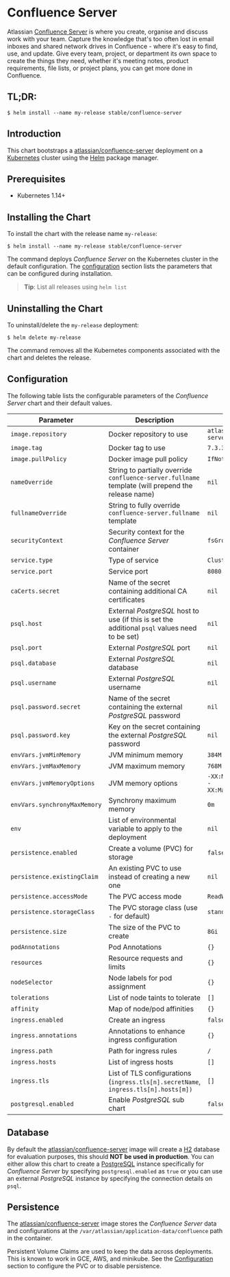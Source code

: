 # Confluence Server

Atlassian [Confluence Server](https://www.atlassian.com/software/jira) is where you create, organise and discuss work with your team. Capture the knowledge that's too often lost in email inboxes and shared network drives in Confluence - where it's easy to find, use, and update. Give every team, project, or department its own space to create the things they need, whether it's meeting notes, product requirements, file lists, or project plans, you can get more done in Confluence.

## TL;DR:

```console
$ helm install --name my-release stable/confluence-server
```

## Introduction

This chart bootstraps a [atlassian/confluence-server](https://hub.docker.com/r/atlassian/confluence-server/) deployment on a [Kubernetes](http://kubernetes.io) cluster using the [Helm](https://helm.sh) package manager.

## Prerequisites

- Kubernetes 1.14+

## Installing the Chart

To install the chart with the release name `my-release`:

```console
$ helm install --name my-release stable/confluence-server
```

The command deploys _Confluence Server_ on the Kubernetes cluster in the default configuration. The [configuration](#configuration) section lists the parameters that can be configured during installation.

> **Tip**: List all releases using `helm list`

## Uninstalling the Chart

To uninstall/delete the `my-release` deployment:

```console
$ helm delete my-release
```

The command removes all the Kubernetes components associated with the chart and deletes the release.

## Configuration

The following table lists the configurable parameters of the _Confluence Server_ chart and their default values.

| Parameter                    | Description                                                                                        | Default                                                 |
| ---------------------------- | -------------------------------------------------------------------------------------------------- | ------------------------------------------------------- |
| `image.repository`           | Docker repository to use                                                                           | `atlassian/confluence-server`                           |
| `image.tag`                  | Docker tag to use                                                                                  | `7.3.3`                                                 |
| `image.pullPolicy`           | Docker image pull policy                                                                           | `IfNotPresent`                                          |
| `nameOverride`               | String to partially override `confluence-server.fullname` template (will prepend the release name) | `nil`                                                   |
| `fullnameOverride`           | String to fully override `confluence-server.fullname` template                                     | `nil`                                                   |
| `securityContext`            | Security context for the _Confluence Server_ container                                             | `fsGroup: 2002`                                         |
| `service.type`               | Type of service                                                                                    | `ClusterIP`                                             |
| `service.port`               | Service port                                                                                       | `8080`                                                  |
| `caCerts.secret`             | Name of the secret containing additional CA certificates                                           | `nil`                                                   |
| `psql.host`                  | External _PostgreSQL_ host to use (if this is set the additional `psql` values need to be set)     | `nil`                                                   |
| `psql.port`                  | External _PostgreSQL_ port                                                                         | `nil`                                                   |
| `psql.database`              | External _PostgreSQL_ database                                                                     | `nil`                                                   |
| `psql.username`              | External _PostgreSQL_ username                                                                     | `nil`                                                   |
| `psql.password.secret`       | Name of the secret containing the external _PostgreSQL_ password                                   | `nil`                                                   |
| `psql.password.key`          | Key on the secret containing the external _PostgreSQL_ password                                    | `nil`                                                   |
| `envVars.jvmMinMemory`       | JVM minimum memory                                                                                 | `384M`                                                  |
| `envVars.jvmMaxMemory`       | JVM maximum memory                                                                                 | `768M`                                                  |
| `envVars.jvmMemoryOptions`   | JVM memory options                                                                                 | `-XX:MaxMetaspaceSize=512m -XX:MaxDirectMemorySize=10m` |
| `envVars.synchronyMaxMemory` | Synchrony maximum memory                                                                           | `0m`                                                    |
| `env`                        | List of environmental variable to apply to the deployment                                          | `nil`                                                   |
| `persistence.enabled`        | Create a volume (PVC) for storage                                                                  | `false`                                                 |
| `persistence.existingClaim`  | An existing PVC to use instead of creating a new one                                               | `nil`                                                   |
| `persistence.accessMode`     | The PVC access mode                                                                                | `ReadWriteOnce`                                         |
| `persistence.storageClass`   | The PVC storage class (use `-` for default)                                                        | `standard`                                              |
| `persistence.size`           | The size of the PVC to create                                                                      | `8Gi`                                                   |
| `podAnnotations`             | Pod Annotations                                                                                    | `{}`                                                    |
| `resources`                  | Resource requests and limits                                                                       | `{}`                                                    |
| `nodeSelector`               | Node labels for pod assignment                                                                     | `{}`                                                    |
| `tolerations`                | List of node taints to tolerate                                                                    | `[]`                                                    |
| `affinity`                   | Map of node/pod affinities                                                                         | `{}`                                                    |
| `ingress.enabled`            | Create an ingress                                                                                  | `false`                                                 |
| `ingress.annotations`        | Annotations to enhance ingress configuration                                                       | `{}`                                                    |
| `ingress.path`               | Path for ingress rules                                                                             | `/`                                                     |
| `ingress.hosts`              | List of ingress hosts                                                                              | `[]`                                                    |
| `ingress.tls`                | List of TLS configurations (`ingress.tls[n].secretName`, `ingress.tls[n].hosts[m])`                | `[]`                                                    |
| `postgresql.enabled`         | Enable _PostgreSQL_ sub chart                                                                      | `false`                                                 |

## Database

By default the [atlassian/confluence-server](https://hub.docker.com/r/atlassian/confluence-server/) image will create a [H2](https://www.h2database.com/html/main.html) database for evaluation purposes, this should **NOT be used in production**. You can either allow this chart to create a [PostgreSQL](https://hub.docker.com/_/postgres) instance specifically for _Confluence Server_ by specifying `postgresql.enabled` as `true` or you can use an external _PostgreSQL_ instance by specifying the connection details on `psql`.

## Persistence

The [atlassian/confluence-server](https://hub.docker.com/r/atlassian/confluence-server/) image stores the _Confluence Server_ data and configurations at the `/var/atlassian/application-data/confluence` path in the container.

Persistent Volume Claims are used to keep the data across deployments. This is known to work in GCE, AWS, and minikube.
See the [Configuration](#configuration) section to configure the PVC or to disable persistence.
